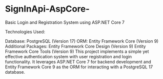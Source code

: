 # SignInApi-AspCore-

Basic Login and Registration System using ASP.NET Core 7

Technologies Used:

  Database: PostgreSQL (Version 17)
  ORM: Entity Framework Core (Version 9)
  Additional Packages:
    Entity Framework Core Design (Version 9)
    Entity Framework Core Tools (Version 9)
  This project implements a simple yet effective authentication system with user registration and login functionality. It leverages ASP.NET Core 7 for backend development and Entity Framework Core 9 as the ORM for interacting with a PostgreSQL 17 database.

